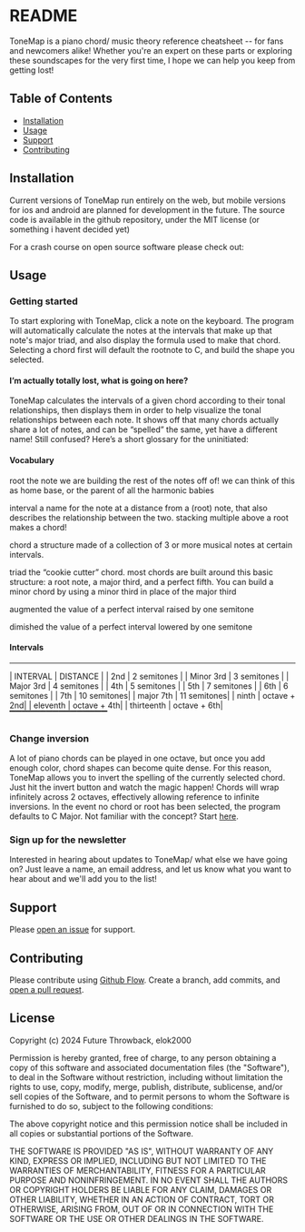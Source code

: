 # README

ToneMap is a piano chord/ music theory reference cheatsheet -- for fans and newcomers alike! Whether you're an expert on these parts or exploring these soundscapes for the very first time, I hope we can help you keep from getting lost!

## Table of Contents

- [Installation](#installation)
- [Usage](#usage)
- [Support](#support)
- [Contributing](#contributing)

## Installation

Current versions of ToneMap run entirely on the web, but mobile versions for ios and android are planned for development in the future. The source code is available in the github repository, under the MIT license (or something i havent decided yet)

For a crash course on open source software please check out: 

## Usage

### Getting started
To start exploring with ToneMap, click a note on the keyboard. The program will automatically calculate the notes at the intervals that make up that note's major triad, and also display the formula used to make that chord. Selecting a chord first will default the rootnote to C, and build the shape you selected. 

#### I’m actually totally lost, what is going on here?
ToneMap calculates the intervals of a given chord according to their tonal relationships, then displays them in order to help visualize the tonal relationships between each note. It shows off that many chords actually share a lot of notes, and can be “spelled” the same, yet have a different name! Still confused? Here’s a short glossary for the uninitiated:

#### Vocabulary

root
the note we are building the rest of the notes off of! we can think of this as home base, or the parent of all the harmonic babies

interval
a name for the note at a distance from a (root) note, that also describes the relationship between the two. stacking multiple above a root makes a chord!

chord
a structure made of a collection of 3 or more musical notes at certain intervals.

triad
the “cookie cutter” chord. most chords are built around this basic structure: a root note, a major third, and a perfect fifth. You can build a minor chord by using a minor third in place of the major third

augmented
the value of a perfect interval raised by one semitone

dimished
the value of a perfect interval lowered by one semitone

#### Intervals

_____________________________
| INTERVAL    | DISTANCE    |
| 2nd         | 2 semitones |
| Minor 3rd   | 3 semitones |
| Major 3rd   | 4 semitones |
| 4th         | 5 semitones |
| 5th         | 7 semitones |
| 6th         | 6 semitones |
| 7th         | 10 semitones|
| major 7th   | 11 semitones|
| ninth       | octave + 2nd|
| eleventh    | octave + 4th|
| thirteenth  | octave + 6th|
▔▔▔▔▔▔▔▔▔▔▔▔▔▔▔▔

### Change inversion
A lot of piano chords can be played in one octave, but once you add enough color, chord shapes can become quite dense. For this reason, ToneMap allows you to invert the spelling of the currently selected chord. Just hit the invert button and watch the magic happen! Chords will wrap infinitely across 2 octaves, effectively allowing reference to infinite inversions. In the event no chord or root has been selected, the program defaults to C Major. Not familiar with the concept? Start [here](https://en.wikipedia.org/wiki/Inversion_(music)). 

### Sign up for the newsletter
Interested in hearing about updates to ToneMap/ what else we have going on? Just leave a name, an email address, and let us know what you want to hear about and we'll add you to the list! 

## Support

Please [open an issue](https://github.com/elokthewizard/cs50x-final/issues/new) for support.

## Contributing

Please contribute using [Github Flow](https://guides.github.com/introduction/flow/). Create a branch, add commits, and [open a pull request](https://github.com/elokthewizard/cs50x-final/compare/).

## License

Copyright (c) 2024 Future Throwback, elok2000

Permission is hereby granted, free of charge, to any person obtaining a copy of this software and associated documentation files (the "Software"), to deal in the Software without restriction, including without limitation the rights to use, copy, modify, merge, publish, distribute, sublicense, and/or sell copies of the Software, and to permit persons to whom the Software is furnished to do so, subject to the following conditions:

The above copyright notice and this permission notice shall be included in all copies or substantial portions of the Software.

THE SOFTWARE IS PROVIDED "AS IS", WITHOUT WARRANTY OF ANY KIND, EXPRESS OR IMPLIED, INCLUDING BUT NOT LIMITED TO THE WARRANTIES OF MERCHANTABILITY, FITNESS FOR A PARTICULAR PURPOSE AND NONINFRINGEMENT. IN NO EVENT SHALL THE AUTHORS OR COPYRIGHT HOLDERS BE LIABLE FOR ANY CLAIM, DAMAGES OR OTHER LIABILITY, WHETHER IN AN ACTION OF CONTRACT, TORT OR OTHERWISE, ARISING FROM, OUT OF OR IN CONNECTION WITH THE SOFTWARE OR THE USE OR OTHER DEALINGS IN THE SOFTWARE.